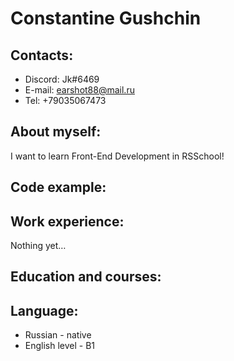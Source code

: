 # **Constantine Gushchin**

## **Contacts:**
* Discord: Jk#6469
* E-mail: earshot88@mail.ru
* Tel: +79035067473
   
## **About myself:**
I want to learn Front-End Development in RSSchool!

## **Code example:**

## **Work experience:**
Nothing yet…
      
## **Education and courses:**

## **Language:**
* Russian - native
* English level - B1
